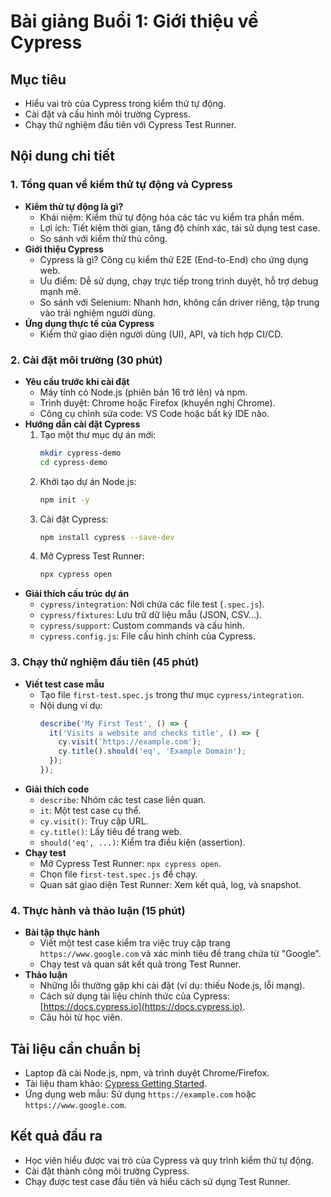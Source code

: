 # Bài giảng Buổi 1: Giới thiệu về Cypress

## Mục tiêu
- Hiểu vai trò của Cypress trong kiểm thử tự động.
- Cài đặt và cấu hình môi trường Cypress.
- Chạy thử nghiệm đầu tiên với Cypress Test Runner.


## Nội dung chi tiết

### 1. Tổng quan về kiểm thử tự động và Cypress
- **Kiểm thử tự động là gì?**
  - Khái niệm: Kiểm thử tự động hóa các tác vụ kiểm tra phần mềm.
  - Lợi ích: Tiết kiệm thời gian, tăng độ chính xác, tái sử dụng test case.
  - So sánh với kiểm thử thủ công.
- **Giới thiệu Cypress**
  - Cypress là gì? Công cụ kiểm thử E2E (End-to-End) cho ứng dụng web.
  - Ưu điểm: Dễ sử dụng, chạy trực tiếp trong trình duyệt, hỗ trợ debug mạnh mẽ.
  - So sánh với Selenium: Nhanh hơn, không cần driver riêng, tập trung vào trải nghiệm người dùng.
- **Ứng dụng thực tế của Cypress**
  - Kiểm thử giao diện người dùng (UI), API, và tích hợp CI/CD.

### 2. Cài đặt môi trường (30 phút)
- **Yêu cầu trước khi cài đặt**
  - Máy tính có Node.js (phiên bản 16 trở lên) và npm.
  - Trình duyệt: Chrome hoặc Firefox (khuyến nghị Chrome).
  - Công cụ chỉnh sửa code: VS Code hoặc bất kỳ IDE nào.
- **Hướng dẫn cài đặt Cypress**
  1. Tạo một thư mục dự án mới:
     ```bash
     mkdir cypress-demo
     cd cypress-demo
     ```
  2. Khởi tạo dự án Node.js:
     ```bash
     npm init -y
     ```
  3. Cài đặt Cypress:
     ```bash
     npm install cypress --save-dev
     ```
  4. Mở Cypress Test Runner:
     ```bash
     npx cypress open
     ```
- **Giải thích cấu trúc dự án**
  - `cypress/integration`: Nơi chứa các file test (`.spec.js`).
  - `cypress/fixtures`: Lưu trữ dữ liệu mẫu (JSON, CSV...).
  - `cypress/support`: Custom commands và cấu hình.
  - `cypress.config.js`: File cấu hình chính của Cypress.

### 3. Chạy thử nghiệm đầu tiên (45 phút)
- **Viết test case mẫu**
  - Tạo file `first-test.spec.js` trong thư mục `cypress/integration`.
  - Nội dung ví dụ:
    ```javascript
    describe('My First Test', () => {
      it('Visits a website and checks title', () => {
        cy.visit('https://example.com');
        cy.title().should('eq', 'Example Domain');
      });
    });
    ```
- **Giải thích code**
  - `describe`: Nhóm các test case liên quan.
  - `it`: Một test case cụ thể.
  - `cy.visit()`: Truy cập URL.
  - `cy.title()`: Lấy tiêu đề trang web.
  - `should('eq', ...)`: Kiểm tra điều kiện (assertion).
- **Chạy test**
  - Mở Cypress Test Runner: `npx cypress open`.
  - Chọn file `first-test.spec.js` để chạy.
  - Quan sát giao diện Test Runner: Xem kết quả, log, và snapshot.

### 4. Thực hành và thảo luận (15 phút)
- **Bài tập thực hành**
  - Viết một test case kiểm tra việc truy cập trang `https://www.google.com` và xác minh tiêu đề trang chứa từ "Google".
  - Chạy test và quan sát kết quả trong Test Runner.
- **Thảo luận**
  - Những lỗi thường gặp khi cài đặt (ví dụ: thiếu Node.js, lỗi mạng).
  - Cách sử dụng tài liệu chính thức của Cypress: [https://docs.cypress.io](https://docs.cypress.io).
  - Câu hỏi từ học viên.

## Tài liệu cần chuẩn bị
- Laptop đã cài Node.js, npm, và trình duyệt Chrome/Firefox.
- Tài liệu tham khảo: [Cypress Getting Started](https://docs.cypress.io/guides/getting-started/installing-cypress).
- Ứng dụng web mẫu: Sử dụng `https://example.com` hoặc `https://www.google.com`.

## Kết quả đầu ra
- Học viên hiểu được vai trò của Cypress và quy trình kiểm thử tự động.
- Cài đặt thành công môi trường Cypress.
- Chạy được test case đầu tiên và hiểu cách sử dụng Test Runner.